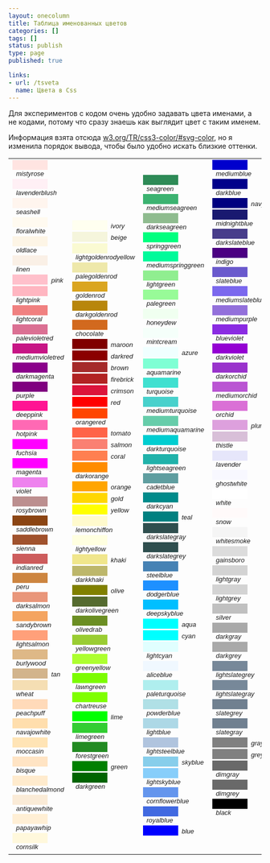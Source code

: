 ```yaml
---
layout: onecolumn
title: Таблица именованных цветов
categories: []
tags: []
status: publish
type: page
published: true

links:
- url: /tsveta
  name: Цвета в Css
---
```

Для экспериментов с кодом очень удобно задавать цвета именами, а не кодами, потому что сразу знаешь как выглядит цвет с таким именем.

Информация взята отсюда <a href="http://www.w3.org/TR/css3-color/#svg-color">w3.org/TR/css3-color/#svg-color</a>, но я изменила порядок вывода, чтобы было удобно искать близкие оттенки.

<table class="table--colors"><tbody><tr><td><div style="margin-bottom: 3px;"><span style="display: inline-block; background: mistyrose; width: 70px;">&nbsp;</span><span style="font: italic 13px Arial;">&nbsp;&nbsp;mistyrose</span></div><div style="margin-bottom: 3px;"><span style="display: inline-block; background: lavenderblush; width: 70px;">&nbsp;</span><span style="font: italic 13px Arial;">&nbsp;&nbsp;lavenderblush</span></div><div style="margin-bottom: 3px;"><span style="display: inline-block; background: seashell; width: 70px;">&nbsp;</span><span style="font: italic 13px Arial;">&nbsp;&nbsp;seashell</span></div><div style="margin-bottom: 3px;"><span style="display: inline-block; background: floralwhite; width: 70px;">&nbsp;</span><span style="font: italic 13px Arial;">&nbsp;&nbsp;floralwhite</span></div><div style="margin-bottom: 3px;"><span style="display: inline-block; background: oldlace; width: 70px;">&nbsp;</span><span style="font: italic 13px Arial;">&nbsp;&nbsp;oldlace</span></div><div style="margin-bottom: 3px;"><span style="display: inline-block; background: linen; width: 70px;">&nbsp;</span><span style="font: italic 13px Arial;">&nbsp;&nbsp;linen</span></div><div style="margin-bottom: 3px;"><span style="display: inline-block; background: pink; width: 70px;">&nbsp;</span><span style="font: italic 13px Arial;">&nbsp;&nbsp;pink</span></div><div style="margin-bottom: 3px;"><span style="display: inline-block; background: lightpink; width: 70px;">&nbsp;</span><span style="font: italic 13px Arial;">&nbsp;&nbsp;lightpink</span></div><div style="margin-bottom: 3px;"><span style="display: inline-block; background: lightcoral; width: 70px;">&nbsp;</span><span style="font: italic 13px Arial;">&nbsp;&nbsp;lightcoral</span></div><div style="margin-bottom: 3px;"><span style="display: inline-block; background: palevioletred; width: 70px;">&nbsp;</span><span style="font: italic 13px Arial;">&nbsp;&nbsp;palevioletred</span></div><div style="margin-bottom: 3px;"><span style="display: inline-block; background: mediumvioletred; width: 70px;">&nbsp;</span><span style="font: italic 13px Arial;">&nbsp;&nbsp;mediumvioletred</span></div><div style="margin-bottom: 3px;"><span style="display: inline-block; background: darkmagenta; width: 70px;">&nbsp;</span><span style="font: italic 13px Arial;">&nbsp;&nbsp;darkmagenta</span></div><div style="margin-bottom: 3px;"><span style="display: inline-block; background: purple; width: 70px;">&nbsp;</span><span style="font: italic 13px Arial;">&nbsp;&nbsp;purple</span></div><div style="margin-bottom: 3px;"><span style="display: inline-block; background: deeppink; width: 70px;">&nbsp;</span><span style="font: italic 13px Arial;">&nbsp;&nbsp;deeppink</span></div><div style="margin-bottom: 3px;"><span style="display: inline-block; background: hotpink; width: 70px;">&nbsp;</span><span style="font: italic 13px Arial;">&nbsp;&nbsp;hotpink</span></div><div style="margin-bottom: 3px;"><span style="display: inline-block; background: fuchsia; width: 70px;">&nbsp;</span><span style="font: italic 13px Arial;">&nbsp;&nbsp;fuchsia</span></div><div style="margin-bottom: 3px;"><span style="display: inline-block; background: magenta; width: 70px;">&nbsp;</span><span style="font: italic 13px Arial;">&nbsp;&nbsp;magenta</span></div><div style="margin-bottom: 3px;"><span style="display: inline-block; background: violet; width: 70px;">&nbsp;</span><span style="font: italic 13px Arial;">&nbsp;&nbsp;violet</span></div><div style="margin-bottom: 3px;"><span style="display: inline-block; background: rosybrown; width: 70px;">&nbsp;</span><span style="font: italic 13px Arial;">&nbsp;&nbsp;rosybrown</span></div><div style="margin-bottom: 3px;"><span style="display: inline-block; background: saddlebrown; width: 70px;">&nbsp;</span><span style="font: italic 13px Arial;">&nbsp;&nbsp;saddlebrown</span></div><div style="margin-bottom: 3px;"><span style="display: inline-block; background: sienna; width: 70px;">&nbsp;</span><span style="font: italic 13px Arial;">&nbsp;&nbsp;sienna</span></div><div style="margin-bottom: 3px;"><span style="display: inline-block; background: indianred; width: 70px;">&nbsp;</span><span style="font: italic 13px Arial;">&nbsp;&nbsp;indianred</span></div><div style="margin-bottom: 3px;"><span style="display: inline-block; background: peru; width: 70px;">&nbsp;</span><span style="font: italic 13px Arial;">&nbsp;&nbsp;peru</span></div><div style="margin-bottom: 3px;"><span style="display: inline-block; background: darksalmon; width: 70px;">&nbsp;</span><span style="font: italic 13px Arial;">&nbsp;&nbsp;darksalmon</span></div><div style="margin-bottom: 3px;"><span style="display: inline-block; background: sandybrown; width: 70px;">&nbsp;</span><span style="font: italic 13px Arial;">&nbsp;&nbsp;sandybrown</span></div><div style="margin-bottom: 3px;"><span style="display: inline-block; background: lightsalmon; width: 70px;">&nbsp;</span><span style="font: italic 13px Arial;">&nbsp;&nbsp;lightsalmon</span></div><div style="margin-bottom: 3px;"><span style="display: inline-block; background: burlywood; width: 70px;">&nbsp;</span><span style="font: italic 13px Arial;">&nbsp;&nbsp;burlywood</span></div><div style="margin-bottom: 3px;"><span style="display: inline-block; background: tan; width: 70px;">&nbsp;</span><span style="font: italic 13px Arial;">&nbsp;&nbsp;tan</span></div><div style="margin-bottom: 3px;"><span style="display: inline-block; background: wheat; width: 70px;">&nbsp;</span><span style="font: italic 13px Arial;">&nbsp;&nbsp;wheat</span></div><div style="margin-bottom: 3px;"><span style="display: inline-block; background: peachpuff; width: 70px;">&nbsp;</span><span style="font: italic 13px Arial;">&nbsp;&nbsp;peachpuff</span></div><div style="margin-bottom: 3px;"><span style="display: inline-block; background: navajowhite; width: 70px;">&nbsp;</span><span style="font: italic 13px Arial;">&nbsp;&nbsp;navajowhite</span></div><div style="margin-bottom: 3px;"><span style="display: inline-block; background: moccasin; width: 70px;">&nbsp;</span><span style="font: italic 13px Arial;">&nbsp;&nbsp;moccasin</span></div><div style="margin-bottom: 3px;"><span style="display: inline-block; background: bisque; width: 70px;">&nbsp;</span><span style="font: italic 13px Arial;">&nbsp;&nbsp;bisque</span></div><div style="margin-bottom: 3px;"><span style="display: inline-block; background: blanchedalmond; width: 70px;">&nbsp;</span><span style="font: italic 13px Arial;">&nbsp;&nbsp;blanchedalmond</span></div><div style="margin-bottom: 3px;"><span style="display: inline-block; background: antiquewhite; width: 70px;">&nbsp;</span><span style="font: italic 13px Arial;">&nbsp;&nbsp;antiquewhite</span></div><div style="margin-bottom: 3px;"><span style="display: inline-block; background: papayawhip; width: 70px;">&nbsp;</span><span style="font: italic 13px Arial;">&nbsp;&nbsp;papayawhip</span></div><div style="margin-bottom: 3px;"><span style="display: inline-block; background: cornsilk; width: 70px;">&nbsp;</span><span style="font: italic 13px Arial;">&nbsp;&nbsp;cornsilk</span></div></td><td><div style="margin-bottom: 3px;"><span style="display: inline-block; background: ivory; width: 70px;">&nbsp;</span><span style="font: italic 13px Arial;">&nbsp;&nbsp;ivory</span></div><div style="margin-bottom: 3px;"><span style="display: inline-block; background: beige; width: 70px;">&nbsp;</span><span style="font: italic 13px Arial;">&nbsp;&nbsp;beige</span></div><div style="margin-bottom: 3px;"><span style="display: inline-block; background: lightgoldenrodyellow; width: 70px;">&nbsp;</span><span style="font: italic 13px Arial;">&nbsp;&nbsp;lightgoldenrodyellow</span></div><div style="margin-bottom: 3px;"><span style="display: inline-block; background: palegoldenrod; width: 70px;">&nbsp;</span><span style="font: italic 13px Arial;">&nbsp;&nbsp;palegoldenrod</span></div><div style="margin-bottom: 3px;"><span style="display: inline-block; background: goldenrod; width: 70px;">&nbsp;</span><span style="font: italic 13px Arial;">&nbsp;&nbsp;goldenrod</span></div><div style="margin-bottom: 3px;"><span style="display: inline-block; background: darkgoldenrod; width: 70px;">&nbsp;</span><span style="font: italic 13px Arial;">&nbsp;&nbsp;darkgoldenrod</span></div><div style="margin-bottom: 3px;"><span style="display: inline-block; background: chocolate; width: 70px;">&nbsp;</span><span style="font: italic 13px Arial;">&nbsp;&nbsp;chocolate</span></div><div style="margin-bottom: 3px;"><span style="display: inline-block; background: maroon; width: 70px;">&nbsp;</span><span style="font: italic 13px Arial;">&nbsp;&nbsp;maroon</span></div><div style="margin-bottom: 3px;"><span style="display: inline-block; background: darkred; width: 70px;">&nbsp;</span><span style="font: italic 13px Arial;">&nbsp;&nbsp;darkred</span></div><div style="margin-bottom: 3px;"><span style="display: inline-block; background: brown; width: 70px;">&nbsp;</span><span style="font: italic 13px Arial;">&nbsp;&nbsp;brown</span></div><div style="margin-bottom: 3px;"><span style="display: inline-block; background: firebrick; width: 70px;">&nbsp;</span><span style="font: italic 13px Arial;">&nbsp;&nbsp;firebrick</span></div><div style="margin-bottom: 3px;"><span style="display: inline-block; background: crimson; width: 70px;">&nbsp;</span><span style="font: italic 13px Arial;">&nbsp;&nbsp;crimson</span></div><div style="margin-bottom: 3px;"><span style="display: inline-block; background: red; width: 70px;">&nbsp;</span><span style="font: italic 13px Arial;">&nbsp;&nbsp;red</span></div><div style="margin-bottom: 3px;"><span style="display: inline-block; background: orangered; width: 70px;">&nbsp;</span><span style="font: italic 13px Arial;">&nbsp;&nbsp;orangered</span></div><div style="margin-bottom: 3px;"><span style="display: inline-block; background: tomato; width: 70px;">&nbsp;</span><span style="font: italic 13px Arial;">&nbsp;&nbsp;tomato</span></div><div style="margin-bottom: 3px;"><span style="display: inline-block; background: salmon; width: 70px;">&nbsp;</span><span style="font: italic 13px Arial;">&nbsp;&nbsp;salmon</span></div><div style="margin-bottom: 3px;"><span style="display: inline-block; background: coral; width: 70px;">&nbsp;</span><span style="font: italic 13px Arial;">&nbsp;&nbsp;coral</span></div><div style="margin-bottom: 3px;"><span style="display: inline-block; background: darkorange; width: 70px;">&nbsp;</span><span style="font: italic 13px Arial;">&nbsp;&nbsp;darkorange</span></div><div style="margin-bottom: 3px;"><span style="display: inline-block; background: orange; width: 70px;">&nbsp;</span><span style="font: italic 13px Arial;">&nbsp;&nbsp;orange</span></div><div style="margin-bottom: 3px;"><span style="display: inline-block; background: gold; width: 70px;">&nbsp;</span><span style="font: italic 13px Arial;">&nbsp;&nbsp;gold</span></div><div style="margin-bottom: 3px;"><span style="display: inline-block; background: yellow; width: 70px;">&nbsp;</span><span style="font: italic 13px Arial;">&nbsp;&nbsp;yellow</span></div><div style="margin-bottom: 3px;"><span style="display: inline-block; background: lemonchiffon; width: 70px;">&nbsp;</span><span style="font: italic 13px Arial;">&nbsp;&nbsp;lemonchiffon</span></div><div style="margin-bottom: 3px;"><span style="display: inline-block; background: lightyellow; width: 70px;">&nbsp;</span><span style="font: italic 13px Arial;">&nbsp;&nbsp;lightyellow</span></div><div style="margin-bottom: 3px;"><span style="display: inline-block; background: khaki; width: 70px;">&nbsp;</span><span style="font: italic 13px Arial;">&nbsp;&nbsp;khaki</span></div><div style="margin-bottom: 3px;"><span style="display: inline-block; background: darkkhaki; width: 70px;">&nbsp;</span><span style="font: italic 13px Arial;">&nbsp;&nbsp;darkkhaki</span></div><div style="margin-bottom: 3px;"><span style="display: inline-block; background: olive; width: 70px;">&nbsp;</span><span style="font: italic 13px Arial;">&nbsp;&nbsp;olive</span></div><div style="margin-bottom: 3px;"><span style="display: inline-block; background: darkolivegreen; width: 70px;">&nbsp;</span><span style="font: italic 13px Arial;">&nbsp;&nbsp;darkolivegreen</span></div><div style="margin-bottom: 3px;"><span style="display: inline-block; background: olivedrab; width: 70px;">&nbsp;</span><span style="font: italic 13px Arial;">&nbsp;&nbsp;olivedrab</span></div><div style="margin-bottom: 3px;"><span style="display: inline-block; background: yellowgreen; width: 70px;">&nbsp;</span><span style="font: italic 13px Arial;">&nbsp;&nbsp;yellowgreen</span></div><div style="margin-bottom: 3px;"><span style="display: inline-block; background: greenyellow; width: 70px;">&nbsp;</span><span style="font: italic 13px Arial;">&nbsp;&nbsp;greenyellow</span></div><div style="margin-bottom: 3px;"><span style="display: inline-block; background: lawngreen; width: 70px;">&nbsp;</span><span style="font: italic 13px Arial;">&nbsp;&nbsp;lawngreen</span></div><div style="margin-bottom: 3px;"><span style="display: inline-block; background: chartreuse; width: 70px;">&nbsp;</span><span style="font: italic 13px Arial;">&nbsp;&nbsp;chartreuse</span></div><div style="margin-bottom: 3px;"><span style="display: inline-block; background: lime; width: 70px;">&nbsp;</span><span style="font: italic 13px Arial;">&nbsp;&nbsp;lime</span></div><div style="margin-bottom: 3px;"><span style="display: inline-block; background: limegreen; width: 70px;">&nbsp;</span><span style="font: italic 13px Arial;">&nbsp;&nbsp;limegreen</span></div><div style="margin-bottom: 3px;"><span style="display: inline-block; background: forestgreen; width: 70px;">&nbsp;</span><span style="font: italic 13px Arial;">&nbsp;&nbsp;forestgreen</span></div><div style="margin-bottom: 3px;"><span style="display: inline-block; background: green; width: 70px;">&nbsp;</span><span style="font: italic 13px Arial;">&nbsp;&nbsp;green</span></div><div style="margin-bottom: 3px;"><span style="display: inline-block; background: darkgreen; width: 70px;">&nbsp;</span><span style="font: italic 13px Arial;">&nbsp;&nbsp;darkgreen</span></div></td><td><div style="margin-bottom: 3px;"><span style="display: inline-block; background: seagreen; width: 70px;">&nbsp;</span><span style="font: italic 13px Arial;">&nbsp;&nbsp;seagreen</span></div><div style="margin-bottom: 3px;"><span style="display: inline-block; background: mediumseagreen; width: 70px;">&nbsp;</span><span style="font: italic 13px Arial;">&nbsp;&nbsp;mediumseagreen</span></div><div style="margin-bottom: 3px;"><span style="display: inline-block; background: darkseagreen; width: 70px;">&nbsp;</span><span style="font: italic 13px Arial;">&nbsp;&nbsp;darkseagreen</span></div><div style="margin-bottom: 3px;"><span style="display: inline-block; background: springgreen; width: 70px;">&nbsp;</span><span style="font: italic 13px Arial;">&nbsp;&nbsp;springgreen</span></div><div style="margin-bottom: 3px;"><span style="display: inline-block; background: mediumspringgreen; width: 70px;">&nbsp;</span><span style="font: italic 13px Arial;">&nbsp;&nbsp;mediumspringgreen</span></div><div style="margin-bottom: 3px;"><span style="display: inline-block; background: lightgreen; width: 70px;">&nbsp;</span><span style="font: italic 13px Arial;">&nbsp;&nbsp;lightgreen</span></div><div style="margin-bottom: 3px;"><span style="display: inline-block; background: palegreen; width: 70px;">&nbsp;</span><span style="font: italic 13px Arial;">&nbsp;&nbsp;palegreen</span></div><div style="margin-bottom: 3px;"><span style="display: inline-block; background: honeydew; width: 70px;">&nbsp;</span><span style="font: italic 13px Arial;">&nbsp;&nbsp;honeydew</span></div><div style="margin-bottom: 3px;"><span style="display: inline-block; background: mintcream; width: 70px;">&nbsp;</span><span style="font: italic 13px Arial;">&nbsp;&nbsp;mintcream</span></div><div style="margin-bottom: 3px;"><span style="display: inline-block; background: azure; width: 70px;">&nbsp;</span><span style="font: italic 13px Arial;">&nbsp;&nbsp;azure</span></div><div style="margin-bottom: 3px;"><span style="display: inline-block; background: aquamarine; width: 70px;">&nbsp;</span><span style="font: italic 13px Arial;">&nbsp;&nbsp;aquamarine</span></div><div style="margin-bottom: 3px;"><span style="display: inline-block; background: turquoise; width: 70px;">&nbsp;</span><span style="font: italic 13px Arial;">&nbsp;&nbsp;turquoise</span></div><div style="margin-bottom: 3px;"><span style="display: inline-block; background: mediumturquoise; width: 70px;">&nbsp;</span><span style="font: italic 13px Arial;">&nbsp;&nbsp;mediumturquoise</span></div><div style="margin-bottom: 3px;"><span style="display: inline-block; background: mediumaquamarine; width: 70px;">&nbsp;</span><span style="font: italic 13px Arial;">&nbsp;&nbsp;mediumaquamarine</span></div><div style="margin-bottom: 3px;"><span style="display: inline-block; background: darkturquoise; width: 70px;">&nbsp;</span><span style="font: italic 13px Arial;">&nbsp;&nbsp;darkturquoise</span></div><div style="margin-bottom: 3px;"><span style="display: inline-block; background: lightseagreen; width: 70px;">&nbsp;</span><span style="font: italic 13px Arial;">&nbsp;&nbsp;lightseagreen</span></div><div style="margin-bottom: 3px;"><span style="display: inline-block; background: cadetblue; width: 70px;">&nbsp;</span><span style="font: italic 13px Arial;">&nbsp;&nbsp;cadetblue</span></div><div style="margin-bottom: 3px;"><span style="display: inline-block; background: darkcyan; width: 70px;">&nbsp;</span><span style="font: italic 13px Arial;">&nbsp;&nbsp;darkcyan</span></div><div style="margin-bottom: 3px;"><span style="display: inline-block; background: teal; width: 70px;">&nbsp;</span><span style="font: italic 13px Arial;">&nbsp;&nbsp;teal</span></div><div style="margin-bottom: 3px;"><span style="display: inline-block; background: darkslategray; width: 70px;">&nbsp;</span><span style="font: italic 13px Arial;">&nbsp;&nbsp;darkslategray</span></div><div style="margin-bottom: 3px;"><span style="display: inline-block; background: darkslategrey; width: 70px;">&nbsp;</span><span style="font: italic 13px Arial;">&nbsp;&nbsp;darkslategrey</span></div><div style="margin-bottom: 3px;"><span style="display: inline-block; background: steelblue; width: 70px;">&nbsp;</span><span style="font: italic 13px Arial;">&nbsp;&nbsp;steelblue</span></div><div style="margin-bottom: 3px;"><span style="display: inline-block; background: dodgerblue; width: 70px;">&nbsp;</span><span style="font: italic 13px Arial;">&nbsp;&nbsp;dodgerblue</span></div><div style="margin-bottom: 3px;"><span style="display: inline-block; background: deepskyblue; width: 70px;">&nbsp;</span><span style="font: italic 13px Arial;">&nbsp;&nbsp;deepskyblue</span></div><div style="margin-bottom: 3px;"><span style="display: inline-block; background: aqua; width: 70px;">&nbsp;</span><span style="font: italic 13px Arial;">&nbsp;&nbsp;aqua</span></div><div style="margin-bottom: 3px;"><span style="display: inline-block; background: cyan; width: 70px;">&nbsp;</span><span style="font: italic 13px Arial;">&nbsp;&nbsp;cyan</span></div><div style="margin-bottom: 3px;"><span style="display: inline-block; background: lightcyan; width: 70px;">&nbsp;</span><span style="font: italic 13px Arial;">&nbsp;&nbsp;lightcyan</span></div><div style="margin-bottom: 3px;"><span style="display: inline-block; background: aliceblue; width: 70px;">&nbsp;</span><span style="font: italic 13px Arial;">&nbsp;&nbsp;aliceblue</span></div><div style="margin-bottom: 3px;"><span style="display: inline-block; background: paleturquoise; width: 70px;">&nbsp;</span><span style="font: italic 13px Arial;">&nbsp;&nbsp;paleturquoise</span></div><div style="margin-bottom: 3px;"><span style="display: inline-block; background: powderblue; width: 70px;">&nbsp;</span><span style="font: italic 13px Arial;">&nbsp;&nbsp;powderblue</span></div><div style="margin-bottom: 3px;"><span style="display: inline-block; background: lightblue; width: 70px;">&nbsp;</span><span style="font: italic 13px Arial;">&nbsp;&nbsp;lightblue</span></div><div style="margin-bottom: 3px;"><span style="display: inline-block; background: lightsteelblue; width: 70px;">&nbsp;</span><span style="font: italic 13px Arial;">&nbsp;&nbsp;lightsteelblue</span></div><div style="margin-bottom: 3px;"><span style="display: inline-block; background: skyblue; width: 70px;">&nbsp;</span><span style="font: italic 13px Arial;">&nbsp;&nbsp;skyblue</span></div><div style="margin-bottom: 3px;"><span style="display: inline-block; background: lightskyblue; width: 70px;">&nbsp;</span><span style="font: italic 13px Arial;">&nbsp;&nbsp;lightskyblue</span></div><div style="margin-bottom: 3px;"><span style="display: inline-block; background: cornflowerblue; width: 70px;">&nbsp;</span><span style="font: italic 13px Arial;">&nbsp;&nbsp;cornflowerblue</span></div><div style="margin-bottom: 3px;"><span style="display: inline-block; background: royalblue; width: 70px;">&nbsp;</span><span style="font: italic 13px Arial;">&nbsp;&nbsp;royalblue</span></div><div style="margin-bottom: 3px;"><span style="display: inline-block; background: blue; width: 70px;">&nbsp;</span><span style="font: italic 13px Arial;">&nbsp;&nbsp;blue</span></div></td><td valign="top"><div style="margin-bottom: 3px;"><span style="display: inline-block; background: mediumblue; width: 70px;">&nbsp;</span><span style="font: italic 13px Arial;">&nbsp;&nbsp;mediumblue</span></div><div style="margin-bottom: 3px;"><span style="display: inline-block; background: darkblue; width: 70px;">&nbsp;</span><span style="font: italic 13px Arial;">&nbsp;&nbsp;darkblue</span></div><div style="margin-bottom: 3px;"><span style="display: inline-block; background: navy; width: 70px;">&nbsp;</span><span style="font: italic 13px Arial;">&nbsp;&nbsp;navy</span></div><div style="margin-bottom: 3px;"><span style="display: inline-block; background: midnightblue; width: 70px;">&nbsp;</span><span style="font: italic 13px Arial;">&nbsp;&nbsp;midnightblue</span></div><div style="margin-bottom: 3px;"><span style="display: inline-block; background: darkslateblue; width: 70px;">&nbsp;</span><span style="font: italic 13px Arial;">&nbsp;&nbsp;darkslateblue</span></div><div style="margin-bottom: 3px;"><span style="display: inline-block; background: indigo; width: 70px;">&nbsp;</span><span style="font: italic 13px Arial;">&nbsp;&nbsp;indigo</span></div><div style="margin-bottom: 3px;"><span style="display: inline-block; background: slateblue; width: 70px;">&nbsp;</span><span style="font: italic 13px Arial;">&nbsp;&nbsp;slateblue</span></div><div style="margin-bottom: 3px;"><span style="display: inline-block; background: mediumslateblue; width: 70px;">&nbsp;</span><span style="font: italic 13px Arial;">&nbsp;&nbsp;mediumslateblue</span></div><div style="margin-bottom: 3px;"><span style="display: inline-block; background: mediumpurple; width: 70px;">&nbsp;</span><span style="font: italic 13px Arial;">&nbsp;&nbsp;mediumpurple</span></div><div style="margin-bottom: 3px;"><span style="display: inline-block; background: blueviolet; width: 70px;">&nbsp;</span><span style="font: italic 13px Arial;">&nbsp;&nbsp;blueviolet</span></div><div style="margin-bottom: 3px;"><span style="display: inline-block; background: darkviolet; width: 70px;">&nbsp;</span><span style="font: italic 13px Arial;">&nbsp;&nbsp;darkviolet</span></div><div style="margin-bottom: 3px;"><span style="display: inline-block; background: darkorchid; width: 70px;">&nbsp;</span><span style="font: italic 13px Arial;">&nbsp;&nbsp;darkorchid</span></div><div style="margin-bottom: 3px;"><span style="display: inline-block; background: mediumorchid; width: 70px;">&nbsp;</span><span style="font: italic 13px Arial;">&nbsp;&nbsp;mediumorchid</span></div><div style="margin-bottom: 3px;"><span style="display: inline-block; background: orchid; width: 70px;">&nbsp;</span><span style="font: italic 13px Arial;">&nbsp;&nbsp;orchid</span></div><div style="margin-bottom: 3px;"><span style="display: inline-block; background: plum; width: 70px;">&nbsp;</span><span style="font: italic 13px Arial;">&nbsp;&nbsp;plum</span></div><div style="margin-bottom: 3px;"><span style="display: inline-block; background: thistle; width: 70px;">&nbsp;</span><span style="font: italic 13px Arial;">&nbsp;&nbsp;thistle</span></div><div style="margin-bottom: 3px;"><span style="display: inline-block; background: lavender; width: 70px;">&nbsp;</span><span style="font: italic 13px Arial;">&nbsp;&nbsp;lavender</span></div><div style="margin-bottom: 3px;"><span style="display: inline-block; background: ghostwhite; width: 70px;">&nbsp;</span><span style="font: italic 13px Arial;">&nbsp;&nbsp;ghostwhite</span></div><div style="margin-bottom: 3px;"><span style="display: inline-block; background: white; width: 70px;">&nbsp;</span><span style="font: italic 13px Arial;">&nbsp;&nbsp;white</span></div><div style="margin-bottom: 3px;"><span style="display: inline-block; background: snow; width: 70px;">&nbsp;</span><span style="font: italic 13px Arial;">&nbsp;&nbsp;snow</span></div><div style="margin-bottom: 3px;"><span style="display: inline-block; background: whitesmoke; width: 70px;">&nbsp;</span><span style="font: italic 13px Arial;">&nbsp;&nbsp;whitesmoke</span></div><div style="margin-bottom: 3px;"><span style="display: inline-block; background: gainsboro; width: 70px;">&nbsp;</span><span style="font: italic 13px Arial;">&nbsp;&nbsp;gainsboro</span></div><div style="margin-bottom: 3px;"><span style="display: inline-block; background: lightgray; width: 70px;">&nbsp;</span><span style="font: italic 13px Arial;">&nbsp;&nbsp;lightgray</span></div><div style="margin-bottom: 3px;"><span style="display: inline-block; background: lightgrey; width: 70px;">&nbsp;</span><span style="font: italic 13px Arial;">&nbsp;&nbsp;lightgrey</span></div><div style="margin-bottom: 3px;"><span style="display: inline-block; background: silver; width: 70px;">&nbsp;</span><span style="font: italic 13px Arial;">&nbsp;&nbsp;silver</span></div><div style="margin-bottom: 3px;"><span style="display: inline-block; background: darkgray; width: 70px;">&nbsp;</span><span style="font: italic 13px Arial;">&nbsp;&nbsp;darkgray</span></div><div style="margin-bottom: 3px;"><span style="display: inline-block; background: darkgrey; width: 70px;">&nbsp;</span><span style="font: italic 13px Arial;">&nbsp;&nbsp;darkgrey</span></div><div style="margin-bottom: 3px;"><span style="display: inline-block; background: lightslategrey; width: 70px;">&nbsp;</span><span style="font: italic 13px Arial;">&nbsp;&nbsp;lightslategrey</span></div><div style="margin-bottom: 3px;"><span style="display: inline-block; background: lightslategray; width: 70px;">&nbsp;</span><span style="font: italic 13px Arial;">&nbsp;&nbsp;lightslategray</span></div><div style="margin-bottom: 3px;"><span style="display: inline-block; background: slategrey; width: 70px;">&nbsp;</span><span style="font: italic 13px Arial;">&nbsp;&nbsp;slategrey</span></div><div style="margin-bottom: 3px;"><span style="display: inline-block; background: slategray; width: 70px;">&nbsp;</span><span style="font: italic 13px Arial;">&nbsp;&nbsp;slategray</span></div><div style="margin-bottom: 3px;"><span style="display: inline-block; background: gray; width: 70px;">&nbsp;</span><span style="font: italic 13px Arial;">&nbsp;&nbsp;gray</span></div><div style="margin-bottom: 3px;"><span style="display: inline-block; background: grey; width: 70px;">&nbsp;</span><span style="font: italic 13px Arial;">&nbsp;&nbsp;grey</span></div><div style="margin-bottom: 3px;"><span style="display: inline-block; background: dimgray; width: 70px;">&nbsp;</span><span style="font: italic 13px Arial;">&nbsp;&nbsp;dimgray</span></div><div style="margin-bottom: 3px;"><span style="display: inline-block; background: dimgrey; width: 70px;">&nbsp;</span><span style="font: italic 13px Arial;">&nbsp;&nbsp;dimgrey</span></div><div style="margin-bottom: 3px;"><span style="display: inline-block; background: black; width: 70px;">&nbsp;</span><span style="font: italic 13px Arial;">&nbsp;&nbsp;black</span></div></td></tr></tbody></table>
